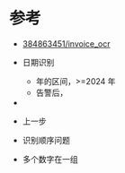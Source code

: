 # 参考

- [384863451/invoice_ocr](https://github.com/384863451/invoice_ocr)


- 日期识别
  - 年的区间，>=2024 年
  - 告警后，
- 
- 上一步


- 识别顺序问题
- 多个数字在一组
